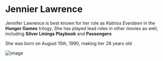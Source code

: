 

<h1>Jennier Lawrence</h1>
<p>Jennifer Lawrence is best known for her role as <i>Katniss Everdeen</i> in the <strong>Hunger Games</strong> trilogy. She has played lead roles in other movies as well, including <b>Silver Linings Playbook</b> and <b>Passengers</b></p>

<p>She was born on August 15th, 1990, making her 28 years old</p>

![image](https://user-images.githubusercontent.com/47905794/56070132-15b2be00-5d3b-11e9-8412-d437d6be0eb5.png)


